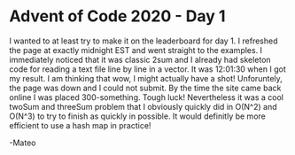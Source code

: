 # Advent of Code 2020 - Day 1

I wanted to at least try to make it on the leaderboard for day 1. I refreshed the page at exactly midnight EST and went straight to the examples. I immediately noticed that it was classic 2sum and I already had skeleton code for reading a text file line by line in a vector. It was 12:01:30 when I got my result. I am thinking that wow, I might actually have a shot! Unforuntely, the page was down and I could not submit. By the time the site came back online I was placed 300-something. Tough luck! Nevertheless it was a cool twoSum and threeSum problem that I obviously quickly did in O(N^2) and O(N^3) to try to finish as quickly in possible. It would definitly be more efficient to use a hash map in practice!  

  -Mateo  